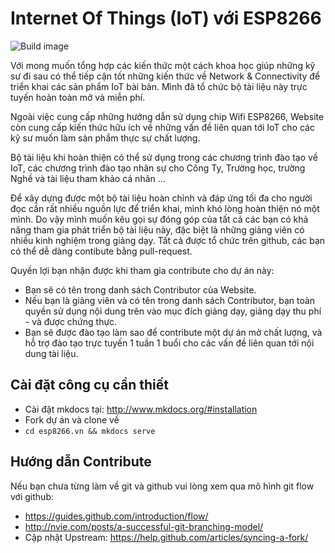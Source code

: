 # Internet Of Things (IoT) với ESP8266 

![Build image](https://travis-ci.org/esp8266vn/esp8266.vn.svg?branch=master)

Với mong muốn tổng hợp các kiến thức một cách khoa học giúp những kỹ sư đi sau có thể tiếp cận tốt những kiến thức về Network & Connectivity để triển khai các sản phẩm IoT bài bản. Mình đã tổ chức bộ tài liệu này trực tuyến hoàn toàn mở và miễn phí.

Ngoài việc cung cấp những hướng dẫn sử dụng chip Wifi ESP8266, Website còn cung cấp kiến thức hữu ích về những vấn đề liên quan tới IoT cho các kỹ sư muốn làm sản phẩm thực sự chất lượng.

Bộ tài liệu khi hoàn thiện có thể sử dụng trong các chương trình đào tạo về IoT, các chương trình đào tạo nhân sự cho Công Ty, Trường học, trường Nghề và tài liệu tham khảo cá nhân ...

Để xây dựng được một bộ tài liệu hoàn chỉnh và đáp ứng tối đa cho người đọc cần rất nhiều nguồn lực để triển khai, mình khó lòng hoàn thiện nó một mình. Do vậy mình muốn kêu gọi sự đóng góp của tất cả các bạn có khả năng tham gia phát triển bộ tài liệu này, đặc biệt là những giảng viên có nhiều kinh nghiệm trong giảng dạy. Tất cả được tổ chức trên github, các bạn có thể dễ dàng contibute bằng pull-request.

Quyền lợi bạn nhận được khi tham gia contribute cho dự án này:
- Bạn sẽ có tên trong danh sách Contributor của Website.
- Nếu bạn là giảng viên và có tên trong danh sách Contributor, bạn toàn quyền sử dụng nội dung trên vào mục đích giảng dạy, giảng dạy thu phí - và được chứng thực.
- Bạn sẽ được đào tạo làm sao để contribute một dự án mở chất lượng, và hỗ trợ đào tạo trực tuyến 1 tuần 1 buổi cho các vấn đề liên quan tới nội dung tài liệu.

## Cài đặt công cụ cần thiết

- Cài đặt mkdocs tại: http://www.mkdocs.org/#installation
- Fork dự án và clone về 
- `cd esp8266.vn && mkdocs serve`

## Hướng dẫn Contribute 

Nếu bạn chưa từng làm về git và github vui lòng xem qua mô hình git flow với github: 
- https://guides.github.com/introduction/flow/
- http://nvie.com/posts/a-successful-git-branching-model/
- Cập nhật Upstream: https://help.github.com/articles/syncing-a-fork/
